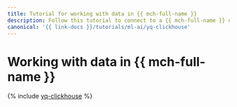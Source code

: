 ```yaml
---
title: Tutorial for working with data in {{ mch-full-name }}
description: Follow this tutorial to connect to a {{ mch-full-name }} database and query it from a {{ jlab }}Lab notebook with the help of {{ yq-full-name }}.
canonical: '{{ link-docs }}/tutorials/ml-ai/yq-clickhouse'
---
```


# Working with data in {{ mch-full-name }}

{% include [yq-clickhouse](../../_tutorials/ml-ai/yq-clickhouse.md) %}
